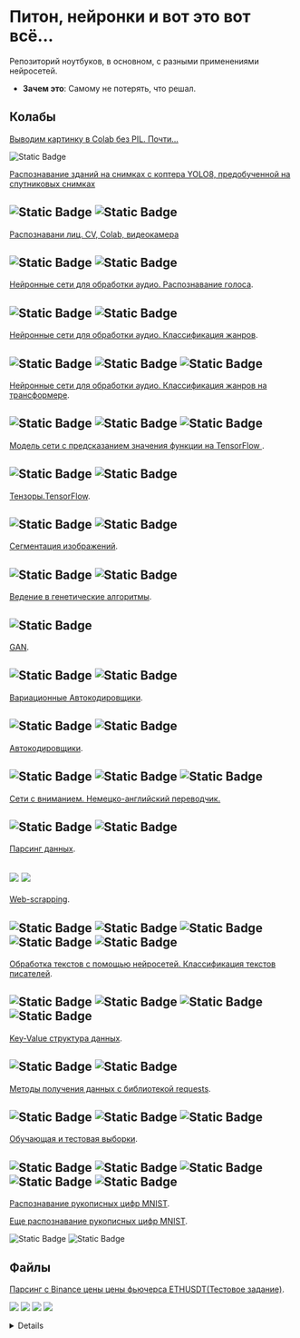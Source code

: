 <!--
  <<< Author notes: Header of the course >>>
  Include a 1280×640 image, course title in sentence case, and a concise description in emphasis.
  In your repository settings: enable template repository, add your 1280×640 social image, auto delete head branches.
  Add your open source license, GitHub uses Creative Commons Attribution 4.0 International.
-->

# Питон, нейронки и вот это вот всё...

<!--
  <<< Author notes: Start of the course >>>
  Include start button, a note about Actions minutes,
  and tell the learner why they should take the course.
  Each step should be wrapped in <details>/<summary>, with an `id` set.
  The start <details> should have `open` as well.
  Do not use quotes on the <details> tag attributes.
-->

<!--step0-->

Репозиторий  ноутбуков, в основном,  с разными применениями нейросетей.

- **Зачем это**: Самому не потерять, что решал.

## Колабы
[Выводим картинку в Colab без PIL. Почти...](https://gist.github.com/PlumNoseBear/9012730ba13a82161e67e11a3dbac331)

![Static Badge](https://img.shields.io/badge/-Python-090909?style=badge&logo=Python&logoColor=47C5FB)

[Распознавание зданий на снимках с коптера YOLO8, предобученной на спутниковых снимках](https://gist.github.com/PlumNoseBear/ec5b6c2668595d31187d58175fbedeba)

![Static Badge](https://img.shields.io/badge/-Python-090909?style=badge&logo=Python&logoColor=47C5FB)
![Static Badge](https://img.shields.io/badge/Computer_Vision-000080)
---
[Распознавани лиц. CV, Colab, видеокамера](https://gist.github.com/PlumNoseBear/8ed6494e36cc389fd0e25964fea97e)

![Static Badge](https://img.shields.io/badge/-Python-090909?style=badge&logo=Python&logoColor=47C5FB)
![Static Badge](https://img.shields.io/badge/Computer_Vision-000080)
---

[Нейронные сети для обработки аудио. Распознавание голоса](https://gist.github.com/PlumNoseBear/0f0cc04139d23e0bedaf8040846aff02).

![Static Badge](https://img.shields.io/badge/-Python-090909?style=badge&logo=Python&logoColor=47C5FB)
![Static Badge](https://img.shields.io/badge/Speech_Recognitions-blue)
---

[Нейронные сети для обработки аудио. Классификация жанров](https://gist.github.com/PlumNoseBear/3e298117c8a3f9ef0f2ffd98e65eb96b).

![Static Badge](https://img.shields.io/badge/-Python-090909?style=badge&logo=Python&logoColor=47C5FB)
![Static Badge](https://img.shields.io/badge/-TensorFlow-090909?style=badge&logo=tensorflow&logoColor=F88C00)
![Static Badge](https://img.shields.io/badge/-Sklearn-090909?style=badge&logo=sklearn&logoColor=F88C00)
---

[Нейронные сети для обработки аудио. Классификация жанров на трансформере](https://gist.github.com/PlumNoseBear/05f963bab93f8342c6bc2b6139efaf7f).

![Static Badge](https://img.shields.io/badge/-Python-090909?style=badge&logo=Python&logoColor=47C5FB)
![Static Badge](https://img.shields.io/badge/HuggingFace-yellow)
![Static Badge](https://img.shields.io/badge/Transformers-blue)
---

[Модель сети с предсказанием значения функции на TensorFlow ](https://gist.github.com/PlumNoseBear/220a81e60cc951c0c33f89a4c0a87f44#file-tensorflow-ipynb).

![Static Badge](https://img.shields.io/badge/-Python-090909?style=badge&logo=Python&logoColor=47C5FB)
![Static Badge](https://img.shields.io/badge/-TensorFlow-090909?style=badge&logo=tensorflow&logoColor=F88C00)
----

[Тензоры.TensorFlow](https://gist.github.com/PlumNoseBear/edd03e72792cccf9eb4205eedbd855ff#file-tensorflow-1-ipynb).

![Static Badge](https://img.shields.io/badge/-Python-090909?style=badge&logo=Python&logoColor=47C5FB)
![Static Badge](https://img.shields.io/badge/-TensorFlow-090909?style=badge&logo=tensorflow&logoColor=F88C00)
---

[Сегментация изображений](https://gist.github.com/PlumNoseBear/271d1059c951c48a2a0a9b94f37c9839#file-lite-ipynb).

![Static Badge](https://img.shields.io/badge/-Python-090909?style=badge&logo=Python&logoColor=47C5FB)
![Static Badge](https://img.shields.io/badge/-Keras-090909?style=badge&logo=keras&logoColor=#CF0000)
---

[Ведение в генетические алгоритмы](https://gist.github.com/PlumNoseBear/c6b5d3a2827673a541fb8b5a82de707c).

![Static Badge](https://img.shields.io/badge/-Python-090909?style=flat&logo=Python&logoColor=47C5FB)
---

[GAN](https://gist.github.com/PlumNoseBear/c92bbf46cd3f86d77b5c38d63340eb04).

![Static Badge](https://img.shields.io/badge/-Python-090909?style=badge&logo=Python&logoColor=47C5FB)
![Static Badge](https://img.shields.io/badge/-Keras-090909?style=badge&logo=keras&logoColor=#CF0000)
---

[Вариационные Автокодировщики](https://gist.github.com/PlumNoseBear/351d4a561c33e7fe34f5a498ad0e7281).

![Static Badge](https://img.shields.io/badge/-Python-090909?style=badge&logo=Python&logoColor=47C5FB)
![Static Badge](https://img.shields.io/badge/-TensorFlow-090909?style=badge&logo=tensorflow&logoColor=F88C00)
---

[Автокодировщики](https://gist.github.com/PlumNoseBear/aad55719e18e622d3a52b56a045560c4).

![Static Badge](https://img.shields.io/badge/-Python-090909?style=badge&logo=Python&logoColor=47C5FB)
![Static Badge](https://img.shields.io/badge/-TensorFlow-090909?style=badge&logo=tensorflow&logoColor=F88C00)
![Static Badge](https://img.shields.io/badge/-Sklearn-090909?style=badge&logo=sklearn&logoColor=F88C00)
---

[Сети с вниманием. Немецко-английский переводчик.](https://gist.github.com/PlumNoseBear/15584e1c0cb30ac9ffbc9a2f4343f9b3)

![Static Badge](https://img.shields.io/badge/-Python-090909?style=badge&logo=Python&logoColor=47C5FB)
![Static Badge](https://img.shields.io/badge/-TensorFlow-090909?style=badge&logo=tensorflow&logoColor=F88C00)
---

[Парсинг данных](https://gist.github.com/PlumNoseBear/04c69f61ad24462cfd6a3b6e2a8406bf).

![](https://img.shields.io/badge/-Python-090909?style=badge&logo=Python&logoColor=47C5FB)
![](https://img.shields.io/badge/-Pandas-090909?style=badge&logo=pandas&logoColor=F88C00)
---

[Web-scrapping](https://gist.github.com/PlumNoseBear/724489831b391614bb3f911aded67630).

![Static Badge](https://img.shields.io/badge/-Python-090909?style=badge&logo=Python&logoColor=47C5FB)
![Static Badge](https://img.shields.io/badge/-Pandas-090909?style=badge&logo=pandas&logoColor=F88C00)
![Static Badge](https://img.shields.io/badge/-json-090909?style=badge&logo=json&logoColor=F88C00)
![Static Badge](https://img.shields.io/badge/-Requests-090909?style=badge&logo=requests&logoColor=F88C00)
![Static Badge](https://img.shields.io/badge/-BeautifulSoup-090909?style=badge&logo=BeautifulSoup&logoColor=F88C00)
---

[Обработка текстов с помощью нейросетей. Классификация текстов писателей](https://gist.github.com/PlumNoseBear/787538c12798b8524fa2fd9fd02884fa).

![Static Badge](https://img.shields.io/badge/-Python-090909?style=badge&logo=Python&logoColor=47C5FB)
![Static Badge](https://img.shields.io/badge/-TensorFlow-090909?style=badge&logo=tensorflow&logoColor=F88C00)
![Static Badge](https://img.shields.io/badge/-Sklearn-090909?style=badge&logo=sklearn&logoColor=F88C00)
![Static Badge](https://img.shields.io/badge/-Pandas-090909?style=badge&logo=pandas&logoColor=F88C00)
---

[Key-Value структура данных](https://gist.github.com/PlumNoseBear/b04f59af69db30886c651f88f42e8f06).

![Static Badge](https://img.shields.io/badge/-Python-090909?style=badge&logo=Python&logoColor=47C5FB)
![Static Badge](https://img.shields.io/badge/-NumPy-090909?style=badge&logo=NumPy&logoColor=F88C00)
---

[Методы получения данных  с библиотекой requests](https://gist.github.com/PlumNoseBear/d92b02ee3336cd74de8cf5b96844d39f).

![Static Badge](https://img.shields.io/badge/-Python-090909?style=badge&logo=Python&logoColor=47C5FB)
![Static Badge](https://img.shields.io/badge/-json-090909?style=badge&logo=json&logoColor=F88C00)
![Static Badge](https://img.shields.io/badge/-Requests-090909?style=badge&logo=requests&logoColor=F88C00)
---

[Обучающая и тестовая выборки](https://gist.github.com/PlumNoseBear/513c5ad355f628bc35218078f44edba5).

![Static Badge](https://img.shields.io/badge/-Python-090909?style=badge&logo=Python&logoColor=47C5FB)
![Static Badge](https://img.shields.io/badge/-TensorFlow-090909?style=badge&logo=tensorflow&logoColor=F88C00)
![Static Badge](https://img.shields.io/badge/-Sklearn-090909?style=badge&logo=sklearn&logoColor=F88C00)
![Static Badge](https://img.shields.io/badge/-Pandas-090909?style=badge&logo=pandas&logoColor=F88C00)
![Static Badge](https://img.shields.io/badge/-NumPy-090909?style=badge&logo=NumPy&logoColor=F88C00)
---

[Распознавание рукописных цифр MNIST](https://gist.github.com/PlumNoseBear/a7c9168c46278a85b4e40f1df47309d1).

[Еще распознавание рукописных цифр MNIST](https://gist.github.com/PlumNoseBear/fbf8477c98d8b8ca2b848300eae2e89e).

![Static Badge](https://img.shields.io/badge/-Python-090909?style=badge&logo=Python&logoColor=47C5FB)
![Static Badge](https://img.shields.io/badge/-TensorFlow-090909?style=badge&logo=tensorflow&logoColor=F88C00)

<!--endstep0-->
<!--
  <<< Author notes: Step 1 >>>
  Choose 3-5 steps for your course.
  The first step is always the hardest, so pick something easy!
  Link to docs.github.com for further explanations.
  Encourage users to open new tabs for steps!
-->




## Файлы
[Парсинг с Binance цены цены фьючерса ETHUSDT(Тестовое задание)](https://github.com/PlumNoseBear/PAINN/blob/main/Futures_ETHUSDT).

![](https://img.shields.io/badge/-Python-090909?style=flat&logo=Python&logoColor=47C5FB)
![](https://img.shields.io/badge/-BeautifulSoup-090909?style=badge&logo=BeautifulSoup&logoColor=F88C00)
![](https://img.shields.io/badge/-Asyncio-090909?style=badge&logo=Asyncio&logoColor=F88C00)
![](https://img.shields.io/badge/-Aiohttp-090909?style=badge&logo=Aiohttp&logoColor=F88C00)
 <details id=X> 

